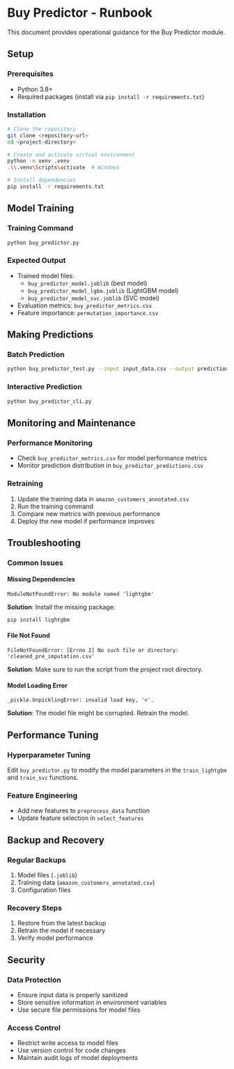 # Buy Predictor - Runbook

This document provides operational guidance for the Buy Predictor module.

## Setup

### Prerequisites
- Python 3.8+
- Required packages (install via `pip install -r requirements.txt`)

### Installation
```bash
# Clone the repository
git clone <repository-url>
cd <project-directory>

# Create and activate virtual environment
python -m venv .venv
.\\.venv\Scripts\activate  # Windows

# Install dependencies
pip install -r requirements.txt
```

## Model Training

### Training Command
```bash
python buy_predictor.py
```

### Expected Output
- Trained model files:
  - `buy_predictor_model.joblib` (best model)
  - `buy_predictor_model_lgbm.joblib` (LightGBM model)
  - `buy_predictor_model_svc.joblib` (SVC model)
- Evaluation metrics: `buy_predictor_metrics.csv`
- Feature importance: `permutation_importance.csv`

## Making Predictions

### Batch Prediction
```bash
python buy_predictor_test.py --input input_data.csv --output predictions.csv
```

### Interactive Prediction
```bash
python buy_predictor_cli.py
```

## Monitoring and Maintenance

### Performance Monitoring
- Check `buy_predictor_metrics.csv` for model performance metrics
- Monitor prediction distribution in `buy_predictor_predictions.csv`

### Retraining
1. Update the training data in `amazon_customers_annotated.csv`
2. Run the training command
3. Compare new metrics with previous performance
4. Deploy the new model if performance improves

## Troubleshooting

### Common Issues

#### Missing Dependencies
```
ModuleNotFoundError: No module named 'lightgbm'
```
**Solution**: Install the missing package:
```bash
pip install lightgbm
```

#### File Not Found
```
FileNotFoundError: [Errno 2] No such file or directory: 'cleaned_pre_imputation.csv'
```
**Solution**: Make sure to run the script from the project root directory.

#### Model Loading Error
```
_pickle.UnpicklingError: invalid load key, '<'.
```
**Solution**: The model file might be corrupted. Retrain the model.

## Performance Tuning

### Hyperparameter Tuning
Edit `buy_predictor.py` to modify the model parameters in the `train_lightgbm` and `train_svc` functions.

### Feature Engineering
- Add new features to `preprocess_data` function
- Update feature selection in `select_features`

## Backup and Recovery

### Regular Backups
1. Model files (`.joblib`)
2. Training data (`amazon_customers_annotated.csv`)
3. Configuration files

### Recovery Steps
1. Restore from the latest backup
2. Retrain the model if necessary
3. Verify model performance

## Security

### Data Protection
- Ensure input data is properly sanitized
- Store sensitive information in environment variables
- Use secure file permissions for model files

### Access Control
- Restrict write access to model files
- Use version control for code changes
- Maintain audit logs of model deployments
